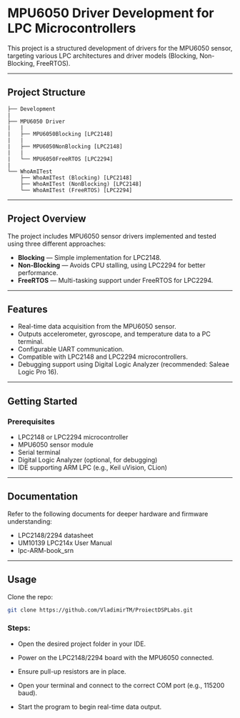 # MPU6050 Driver Development for LPC Microcontrollers

This project is a structured development of drivers for the MPU6050 sensor, targeting various LPC architectures and driver models (Blocking, Non-Blocking, FreeRTOS).

---

##  Project Structure

```
├── Development 
|
├── MPU6050 Driver 
|   |
|   ├── MPU6050Blocking [LPC2148] 
|   |
|   ├── MPU6050NonBlocking [LPC2148] 
|   | 
|   └── MPU6050FreeRTOS [LPC2294] 
|
└── WhoAmITest 
    ├── WhoAmITest (Blocking) [LPC2148] 
    ├── WhoAmITest (NonBlocking) [LPC2148] 
    └── WhoAmITest (FreeRTOS) [LPC2294] 
``` 

---

##  Project Overview

The project includes MPU6050 sensor drivers implemented and tested using three different approaches:

- **Blocking** — Simple implementation for LPC2148.
- **Non-Blocking** — Avoids CPU stalling, using LPC2294 for better performance.
- **FreeRTOS** — Multi-tasking support under FreeRTOS for LPC2294.

---

## Features

- Real-time data acquisition from the MPU6050 sensor.
- Outputs accelerometer, gyroscope, and temperature data to a PC terminal.
- Configurable UART communication.
- Compatible with LPC2148 and LPC2294 microcontrollers.
- Debugging support using Digital Logic Analyzer (recommended: Saleae Logic Pro 16).

---

##  Getting Started

### Prerequisites

- LPC2148 or LPC2294 microcontroller
- MPU6050 sensor module
- Serial terminal 
- Digital Logic Analyzer (optional, for debugging)
- IDE supporting ARM LPC (e.g., Keil uVision, CLion)

---

##  Documentation

Refer to the following documents for deeper hardware and firmware understanding:

- LPC2148/2294 datasheet
- UM10139 LPC214x User Manual
- lpc-ARM-book_srn

---

## Usage

Clone the repo:

```bash
git clone https://github.com/VladimirTM/ProiectDSPLabs.git
```

### Steps:

    
- Open the desired project folder in your IDE.

- Power on the LPC2148/2294 board with the MPU6050 connected.

- Ensure pull-up resistors are in place.

- Open your terminal and connect to the correct COM port (e.g., 115200 baud).

- Start the program to begin real-time data output.

